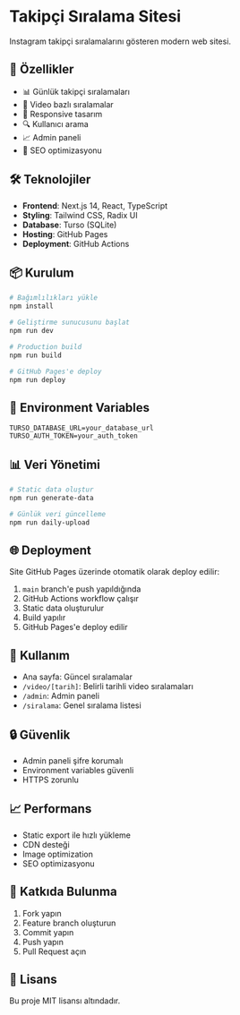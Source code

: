 # Takipçi Sıralama Sitesi

Instagram takipçi sıralamalarını gösteren modern web sitesi.

## 🚀 Özellikler

- 📊 Günlük takipçi sıralamaları
- 🎥 Video bazlı sıralamalar
- 📱 Responsive tasarım
- 🔍 Kullanıcı arama
- 📈 Admin paneli
- 🎯 SEO optimizasyonu

## 🛠️ Teknolojiler

- **Frontend**: Next.js 14, React, TypeScript
- **Styling**: Tailwind CSS, Radix UI
- **Database**: Turso (SQLite)
- **Hosting**: GitHub Pages
- **Deployment**: GitHub Actions

## 📦 Kurulum

```bash
# Bağımlılıkları yükle
npm install

# Geliştirme sunucusunu başlat
npm run dev

# Production build
npm run build

# GitHub Pages'e deploy
npm run deploy
```

## 🔧 Environment Variables

```env
TURSO_DATABASE_URL=your_database_url
TURSO_AUTH_TOKEN=your_auth_token
```

## 📊 Veri Yönetimi

```bash
# Static data oluştur
npm run generate-data

# Günlük veri güncelleme
npm run daily-upload
```

## 🌐 Deployment

Site GitHub Pages üzerinde otomatik olarak deploy edilir:

1. `main` branch'e push yapıldığında
2. GitHub Actions workflow çalışır
3. Static data oluşturulur
4. Build yapılır
5. GitHub Pages'e deploy edilir

## 📱 Kullanım

- Ana sayfa: Güncel sıralamalar
- `/video/[tarih]`: Belirli tarihli video sıralamaları
- `/admin`: Admin paneli
- `/siralama`: Genel sıralama listesi

## 🔒 Güvenlik

- Admin paneli şifre korumalı
- Environment variables güvenli
- HTTPS zorunlu

## 📈 Performans

- Static export ile hızlı yükleme
- CDN desteği
- Image optimization
- SEO optimizasyonu

## 🤝 Katkıda Bulunma

1. Fork yapın
2. Feature branch oluşturun
3. Commit yapın
4. Push yapın
5. Pull Request açın

## 📄 Lisans

Bu proje MIT lisansı altındadır.
